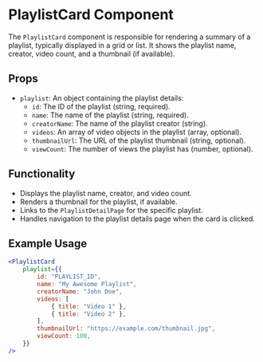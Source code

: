 # PlaylistCard Component

The `PlaylistCard` component is responsible for rendering a summary of a playlist, typically displayed in a grid or list. It shows the playlist name, creator, video count, and a thumbnail (if available).

## Props

-   `playlist`: An object containing the playlist details:
    -   `id`: The ID of the playlist (string, required).
    -   `name`: The name of the playlist (string, required).
    -   `creatorName`: The name of the playlist creator (string).
    -   `videos`: An array of video objects in the playlist (array, optional).
    -   `thumbnailUrl`: The URL of the playlist thumbnail (string, optional).
    -   `viewCount`: The number of views the playlist has (number, optional).

## Functionality

-   Displays the playlist name, creator, and video count.
-   Renders a thumbnail for the playlist, if available.
-   Links to the `PlaylistDetailPage` for the specific playlist.
-   Handles navigation to the playlist details page when the card is clicked.

## Example Usage

```jsx
<PlaylistCard
    playlist={{
        id: "PLAYLIST_ID",
        name: "My Awesome Playlist",
        creatorName: "John Doe",
        videos: [
            { title: "Video 1" },
            { title: "Video 2" },
        ],
        thumbnailUrl: "https://example.com/thumbnail.jpg",
        viewCount: 100,
    }}
/>
